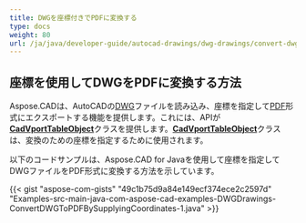 ```yaml
---
title: DWGを座標付きでPDFに変換する
type: docs
weight: 80
url: /ja/java/developer-guide/autocad-drawings/dwg-drawings/convert-dwg-to-dwf-with-coordinatesconvert-dwg-to-pdf-with-coordinates/
---
```


## **座標を使用してDWGをPDFに変換する方法**

Aspose.CADは、AutoCADの[DWG](https://docs.fileformat.com/cad/dwg/)ファイルを読み込み、座標を指定して[PDF](https://docs.fileformat.com/pdf/)形式にエクスポートする機能を提供します。これには、APIが[**CadVportTableObject**](https://reference.aspose.com/cad/java/com.aspose.cad.fileformats.cad.cadtables/CadVportTableObject)クラスを提供します。[**CadVportTableObject**](https://reference.aspose.com/cad/java/com.aspose.cad.fileformats.cad.cadtables/CadVportTableObject)クラスは、変換のための座標を指定するために使用されます。

以下のコードサンプルは、Aspose.CAD for Javaを使用して座標を指定してDWGファイルをPDF形式に変換する方法を示しています。

{{< gist "aspose-com-gists" "49c1b75d9a84e149ecf374ece2c2597d" "Examples-src-main-java-com-aspose-cad-examples-DWGDrawings-ConvertDWGToPDFBySupplyingCoordinates-1.java" >}}
